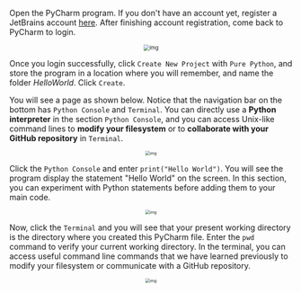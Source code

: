 <!--title={Using PyCharm}-->

<!--badges={Git:10, Software Engineering:20}-->

Open the PyCharm program. If you don't have an account yet, register a JetBrains account [here](https://account.jetbrains.com/login). After finishing account registration, come back to PyCharm to login.

<center><img src="https://projectbit.s3-us-west-1.amazonaws.com/darlene/md/Setting+Up+PyCharm/register_jetbrains.png" alt="img" style="zoom:67%;" /></center>

Once you login successfully, click `Create New Project` with `Pure Python`, and store the program in a location where you will remember, and name the folder *HelloWorld*. Click `Create`.

You will see a page as shown below. Notice that the navigation bar on the bottom has `Python Console` and `Terminal`. You can directly use a **Python interpreter** in the section `Python Console`, and you can access Unix-like command lines to **modify your filesystem** or to **collaborate with your GitHub repository** in `Terminal`.

<center><img src="https://projectbit.s3-us-west-1.amazonaws.com/darlene/md/Setting+Up+PyCharm/pycharm2.png" alt="img" style="zoom: 50%;" /></center>


Click the `Python Console` and enter `print("Hello World")`. You will see the program display the statement "Hello World" on the screen. In this section, you can experiment with Python statements before adding them to your main code.

<center><img src="https://projectbit.s3-us-west-1.amazonaws.com/darlene/md/Setting+Up+PyCharm/python_console.png" alt="img" style="zoom: 50%;" /></center>


Now, click the `Terminal` and you will see that your present working directory is the directory where you created this PyCharm file. Enter the `pwd` command to verify your current working directory. In the terminal, you can access useful command line commands that we have learned previously to modify your filesystem or communicate with a GitHub repository.

<center><img src="https://projectbit.s3-us-west-1.amazonaws.com/darlene/md/Setting+Up+PyCharm/terminal.png" alt="img" style="zoom:50%;" /></center>